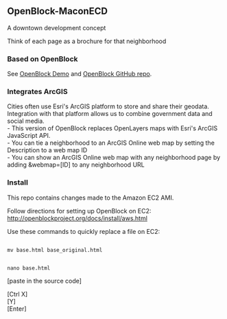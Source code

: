 <h2>OpenBlock-MaconECD</h2>
A downtown development concept

Think of each page as a brochure for that neighborhood

<h3>Based on OpenBlock</h3>
See <a href="http://demo.openblockproject.org">OpenBlock Demo</a>
and <a href="https://github.com/openplans/openblock">OpenBlock GitHub repo</a>.

<h3>Integrates ArcGIS</h3>
Cities often use Esri's ArcGIS platform to store and share their geodata.
<br/>
Integration with that platform allows us to combine government data and social media.
<br/>
- This version of OpenBlock replaces OpenLayers maps with Esri's ArcGIS JavaScript API.
<br/>
- You can tie a neighborhood to an ArcGIS Online web map by setting the Description to a web map ID
<br/>
- You can show an ArcGIS Online web map with any neighborhood page by adding &webmap=[ID] to any neighborhood URL

<h3>Install</h3>
This repo contains changes made to the Amazon EC2 AMI.

Follow directions for setting up OpenBlock on EC2:<br/>
http://openblockproject.org/docs/install/aws.html

Use these commands to quickly replace a file on EC2:

<code>
mv base.html base_original.html
<br/>
nano base.html
</code>

[paste in the source code]

[Ctrl X]<br/>
[Y]<br/>
[Enter]<br/>
